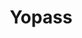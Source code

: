 ---
draft: false
title: Yopass
content:
  id: yopass
  name: Yopass
  logo: /images/applications/password-manager/yopass/logo.png
  website: https://yopass.se/
  iframe_website: /website-iframe/applications/password-manager/yopass
  dashboardImage: /images/applications/password-manager/yopass/screenshot-1.png
  short_description: Yopass encryption mechanisms are built on open-source software meaning full transparency with the possibility to audit and submit features.
  description: Yopass encryption mechanisms are built on open-source software meaning full transparency with the possibility to audit and submit features.
  features:
    - title: End-to-end Encryption
      description: Encryption and decryption are being made locally in the browser. The key is never stored with yopass.
    - title: Self destruction
      description: Encrypted messages have a fixed lifetime and will be deleted automatically after expiration.
    - title: Simple Sharing
      description: Yopass generates a unique one-click link for the encrypted file or message. The decryption password can alternatively be sent separately.
    - title: One-time downloads
      description: The encrypted message can only be downloaded once which reduces the risk of someone peeking at your secrets.
  screenshots:
    - /images/applications/password-manager/yopass/screenshot-1.png
    - /images/applications/password-manager/yopass/screenshot-2.png
---